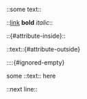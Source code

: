 ::some text::

::[link](/link) **bold** *italic*::

::{#attribute-inside}::

::text::{#attribute-outside}

::::{#ignored-empty}

some ::text:: here

::next
line::
